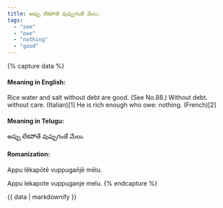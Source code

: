 ```yaml
---
title: అప్పు లేకపోతే వుప్పుగంజే మేలు.
tags:
  - "see"
  - "owe"
  - "nothing"
  - "good"
---
```


{% capture data %}
#### Meaning in English:
Rice water and salt without debt are good.
(See No.88.)
Without debt. without care. (Italian)[1]
He is rich enough who owe: nothing. (French)[2]

#### Meaning in Telugu:
అప్పు లేకపోతే వుప్పుగంజే మేలు.

#### Romanization:
Appu lēkapōtē vuppugan̄jē mēlu.

Appu lekapote vuppuganje melu.
{% endcapture %}

{{ data | markdownify }}


